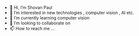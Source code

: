 - 👋 Hi, I’m Shovan Paul
- 👀 I’m interested in new technologies , computer vision , AI etc.
- 🌱 I’m currently learning  computer vision
- 💞️ I’m looking to collaborate on 
- 📫 How to reach me ...

<!---
shovanpaul48/shovanpaul48 is a ✨ special ✨ repository because its `README.md` (this file) appears on your GitHub profile.
You can click the Preview link to take a look at your changes.
--->
